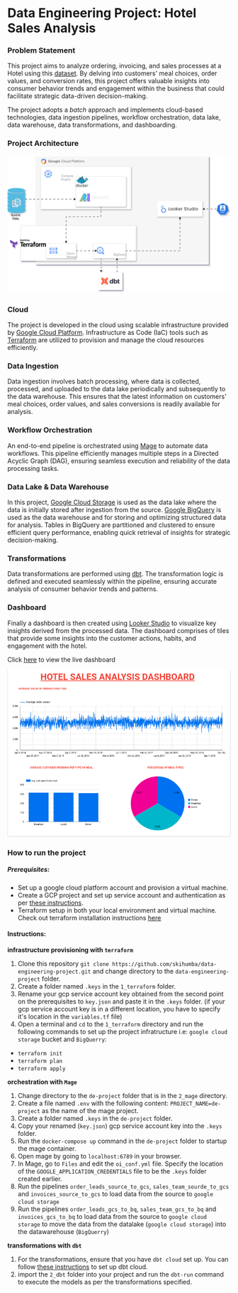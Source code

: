 # Data Engineering Project: Hotel Sales Analysis


### Problem Statement
This project aims to analyze ordering, invoicing, and sales processes at a Hotel using this [dataset](https://zenodo.org/records/4092667#.Y8OsBtJBwUE). By delving into customers' meal choices, order values, and conversion rates, this project offers valuable insights into consumer behavior trends and engagement within the business that could facilitate strategic data-driven decision-making. 

The project adopts a *batch* approach and implements cloud-based technologies, data ingestion pipelines, workflow orchestration, data lake, data warehouse, data transformations, and dashboarding.

### Project Architecture

![architecture](./images/architecture.svg)


### Cloud
The project is developed in the cloud using scalable infrastructure provided by [Google Cloud Platform](https://cloud.google.com/). Infrastructure as Code (IaC) tools such as [Terraform](https://www.terraform.io/) are utilized to provision and manage the cloud resources efficiently.

### Data Ingestion
Data ingestion involves batch processing, where data is collected, processed, and uploaded to the data lake periodically and subsequently to the data warehouse. This ensures that the latest information on customers' meal choices, order values, and sales conversions is readily available for analysis.

### Workflow Orchestration
An end-to-end pipeline is orchestrated using [Mage](https://www.mage.ai/) to automate data workflows. This pipeline efficiently manages multiple steps in a Directed Acyclic Graph (DAG), ensuring seamless execution and reliability of the data processing tasks.

### Data Lake &  Data Warehouse
In this project, [Google Cloud Storage](https://cloud.google.com/storage) is used as the data lake where the data is initially stored after ingestion from the source. [Google BigQuery](https://cloud.google.com/bigquery) is used as the data warehouse and for storing and optimizing structured data for analysis. Tables in BigQuery are partitioned and clustered to ensure efficient query performance, enabling quick retrieval of insights for strategic decision-making.

### Transformations
Data transformations are performed using [dbt](https://www.getdbt.com/). The transformation logic is defined and executed seamlessly within the pipeline, ensuring accurate analysis of consumer behavior trends and patterns.

### Dashboard

Finally a dashboard is then created using [Looker Studio](https://lookerstudio.google.com/) to visualize key insights derived from the processed data. The dashboard comprises of tiles that provide some insights into the customer actions, habits, and engagement with the hotel.

Click [here](https://lookerstudio.google.com/u/0/reporting/ad8806a1-19bd-4a80-9770-2701f140cecc/page/L7ouD/edit) to view the live dashboard

![architecture](./images/dashboard.png)

### How to run the project

##### Prerequisites: 
* Set up a google cloud platform account and provision a virtual machine.
* Create a GCP project and set up service account and authentication as per [these instructions](https://github.com/DataTalksClub/data-engineering-zoomcamp/blob/main/01-docker-terraform/1_terraform_gcp/2_gcp_overview.md#initial-setup).
* Terraform setup in both your local environment and virtual machine. Check out terraform installation instructions [here](https://developer.hashicorp.com/terraform/tutorials/gcp-get-started/install-cli)

#### Instructions: 

__infrastructure provisioning with `terraform`__  

1. Clone this repository `git clone https://github.com/skihumba/data-engineering-project.git` and change directory to the `data-engineering-project` folder.
2. Create a folder named `.keys` in the `1_terraform` folder.
3. Rename your gcp service account key obtained from the second point on the prerequisites to `key.json` and paste it in the `.keys` folder. (if your gcp service account key is in a different location, you have to specify it's location in the `variables.tf` file)
4. Open a terminal and `cd` to the `1_terraform` directory and run the following commands to set up the project infratructure i.e: `google cloud storage` bucket and `BigQuerry`: 
* `terraform init`
* `terraform plan`
* `terraform apply`

__orchestration with `Mage`__

1. Change directory to the `de-project` folder that is in the `2_mage` directory.
2. Create a file named `.env` with the following content: `PROJECT_NAME=de-project` as the name of the mage project.
3. Create a folder named `.keys` in the `de-project` folder.
4. Copy your renamed (`key.json`) gcp service account key into the `.keys` folder. 
5. Run the `docker-compose up` command in the `de-project` folder to startup the mage container.
6. Open mage by going to `localhost:6789` in your browser.
6. In Mage, go to `Files` and edit the `oi_conf.yml` file. Specify the location of the `GOOGLE_APPLICATION_CREDENTIALS` file to be the `.keys` folder created earlier. 
7. Run the pipelines `order_leads_source_to_gcs`, `sales_team_sourde_to_gcs` and `invoices_source_to_gcs` to load data from the source to `google cloud storage`
8. Run the pipelines `order_leads_gcs_to_bq`, `sales_team_gcs_to_bq` and `invoices_gcs_to_bq` to load data from the source to `google cloud storage` to move the data from the datalake (`google cloud storage`) into the datawarehouse (`BigQuerry`)

__transformations with `dbt`__

1. For the transformations, ensure that you have `dbt cloud` set up. You can follow [these instructions](https://github.com/DataTalksClub/data-engineering-zoomcamp/blob/main/04-analytics-engineering/dbt_cloud_setup.md) to set up dbt cloud.
2. import the `2_dbt` folder into your project and run the `dbt-run` command to execute the models as per the transformations specified. 

